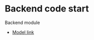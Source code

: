 # Backend code start
Backend module 
- [Model link](https://app.eraser.io/workspace/XEDqtL1R1WSk3Nyfi1Bm?origin=share) 
